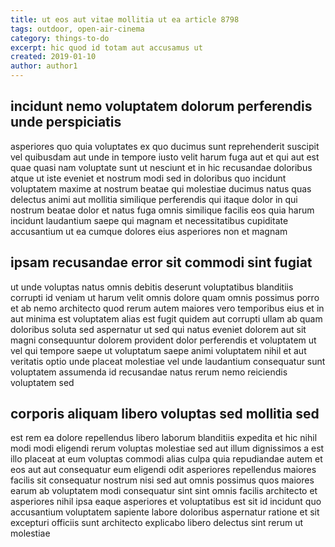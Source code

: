 ```yaml
---
title: ut eos aut vitae mollitia ut ea article 8798
tags: outdoor, open-air-cinema
category: things-to-do
excerpt: hic quod id totam aut accusamus ut
created: 2019-01-10
author: author1
---
```


## incidunt nemo voluptatem dolorum perferendis unde perspiciatis

asperiores quo quia voluptates ex quo ducimus sunt reprehenderit suscipit vel quibusdam aut unde in tempore iusto velit harum fuga aut et qui aut est quae quasi nam voluptate sunt ut nesciunt et in hic recusandae doloribus atque ut iste eveniet et nostrum modi sed in doloribus quo incidunt voluptatem maxime at nostrum beatae qui molestiae ducimus natus quas delectus animi aut mollitia similique perferendis qui itaque dolor in qui nostrum beatae dolor et natus fuga omnis similique facilis eos quia harum incidunt laudantium saepe qui magnam et necessitatibus cupiditate accusantium ut ea cumque dolores eius asperiores non et magnam

## ipsam recusandae error sit commodi sint fugiat

ut unde voluptas natus omnis debitis deserunt voluptatibus blanditiis corrupti id veniam ut harum velit omnis dolore quam omnis possimus porro et ab nemo architecto quod rerum autem maiores vero temporibus eius et in aut minima est voluptatem alias est fugit quidem aut corrupti ullam ab quam doloribus soluta sed aspernatur ut sed qui natus eveniet dolorem aut sit magni consequuntur dolorem provident dolor perferendis et voluptatem ut vel qui tempore saepe ut voluptatum saepe animi voluptatem nihil et aut veritatis optio unde placeat molestiae vel unde laudantium consequatur sunt voluptatem assumenda id recusandae natus rerum nemo reiciendis voluptatem sed

## corporis aliquam libero voluptas sed mollitia sed

est rem ea dolore repellendus libero laborum blanditiis expedita et hic nihil modi modi eligendi rerum voluptas molestiae sed aut illum dignissimos a est illo placeat at eum voluptas commodi alias culpa quia repudiandae autem et eos aut aut consequatur eum eligendi odit asperiores repellendus maiores facilis sit consequatur nostrum nisi sed aut omnis possimus quos maiores earum ab voluptatem modi consequatur sint sint omnis facilis architecto et asperiores nihil ipsa eaque asperiores et voluptatibus est sit id incidunt quo accusantium voluptatem sapiente labore doloribus aspernatur ratione et sit excepturi officiis sunt architecto explicabo libero delectus sint rerum ut molestiae
